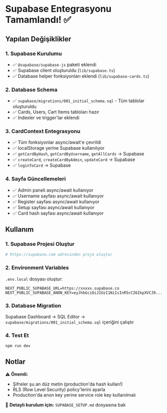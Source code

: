 # Supabase Entegrasyonu Tamamlandı! ✅

## Yapılan Değişiklikler

### 1. Supabase Kurulumu
- ✅ `@supabase/supabase-js` paketi eklendi
- ✅ Supabase client oluşturuldu (`lib/supabase.ts`)
- ✅ Database helper fonksiyonları eklendi (`lib/supabase-cards.ts`)

### 2. Database Schema
- ✅ `supabase/migrations/001_initial_schema.sql` - Tüm tablolar oluşturuldu
- ✅ Cards, Users, Cart Items tabloları hazır
- ✅ Indexler ve trigger'lar eklendi

### 3. CardContext Entegrasyonu
- ✅ Tüm fonksiyonlar async/await'e çevrildi
- ✅ localStorage yerine Supabase kullanılıyor
- ✅ `getCardByHash`, `getCardByUsername`, `getAllCards` → Supabase
- ✅ `createCard`, `createCardByAdmin`, `updateCard` → Supabase
- ✅ `loginToCard` → Supabase

### 4. Sayfa Güncellemeleri
- ✅ Admin paneli async/await kullanıyor
- ✅ Username sayfası async/await kullanıyor
- ✅ Register sayfası async/await kullanıyor
- ✅ Setup sayfası async/await kullanıyor
- ✅ Card hash sayfası async/await kullanıyor

## Kullanım

### 1. Supabase Projesi Oluştur
```bash
# https://supabase.com adresinden proje oluştur
```

### 2. Environment Variables
`.env.local` dosyası oluştur:
```env
NEXT_PUBLIC_SUPABASE_URL=https://xxxxx.supabase.co
NEXT_PUBLIC_SUPABASE_ANON_KEY=eyJhbGciOiJIUzI1NiIsInR5cCI6IkpXVCJ9...
```

### 3. Database Migration
Supabase Dashboard → SQL Editor → `supabase/migrations/001_initial_schema.sql` içeriğini çalıştır

### 4. Test Et
```bash
npm run dev
```

## Notlar

⚠️ **Önemli:**
- Şifreler şu an düz metin (production'da hash kullan!)
- RLS (Row Level Security) policy'lerini ayarla
- Production'da anon key yerine service role key kullanılmalı

📝 **Detaylı kurulum için:** `SUPABASE_SETUP.md` dosyasına bak

